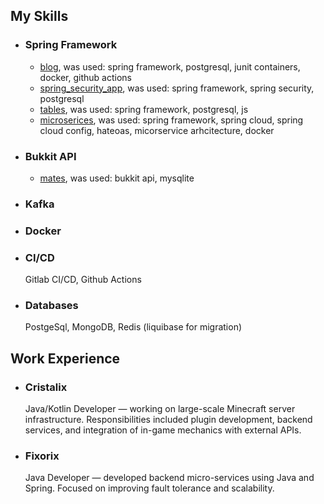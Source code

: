 <h2>My Skills</h2>
<ul>
  <li>
    <h3>Spring Framework</h3>
    <ul>
      <li><a href="https://github.com/R1DD1/blog">blog</a>, was used: spring framework, postgresql, junit containers, docker, github actions</li>
      <li><a href="https://github.com/R1DD1/spring_security_app">spring_security_app</a>, was used: spring framework, spring security, postgresql</li>
      <li><a href="https://github.com/R1DD1/tables">tables</a>, was used: spring framework, postgresql, js</li>
      <li><a href="https://github.com/R1DD1/microservices">microserices</a>, was used: spring framework, spring cloud, spring cloud config, hateoas, micorservice arhcitecture, docker</li>
    </ul>
  </li>
  <li>
    <h3>Bukkit API</h3>
    <ul>
      <li><a href="https://github.com/R1DD1/mates">mates</a>, was used: bukkit api, mysqlite</li>
    </ul>
  </li>
  <li>
    <h3>Kafka</h3>
  </li>
  <li>
    <h3>Docker</h3>
  </li>
  <li>
    <h3>CI/CD</h3>
    Gitlab CI/CD, Github Actions
  </li>
  <li> 
    <h3>Databases</h3>
    PostgeSql, MongoDB, Redis (liquibase for migration)
  </li>
</ul>

<h2>Work Experience</h2>
<ul>
  <li>
    <h3>Cristalix</h3>
    Java/Kotlin Developer — working on large-scale Minecraft server infrastructure.  
    Responsibilities included plugin development, backend services, and integration of in-game mechanics with external APIs.
  </li>
  <li>
    <h3>Fixorix</h3>
    Java Developer — developed backend micro-services using Java and Spring.  
    Focused on improving fault tolerance and scalability.
  </li>
</ul>
